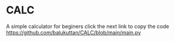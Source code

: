 # CALC
A simple calculator for beginers
click the next link to copy the code
https://github.com/balukuttan/CALC/blob/main/main.py
